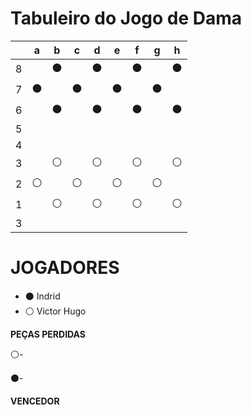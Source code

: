 # Tabuleiro do Jogo de Dama

|   | a | b | c | d | e | f | g | h |
|---|---|---|---|---|---|---|---|---|
| 8 |   | ⚫ |   | ⚫ |   | ⚫ |   | ⚫ |
| 7 | ⚫ |   | ⚫ |   | ⚫ |   | ⚫ |   |
| 6 |   | ⚫ |   | ⚫ |   | ⚫ |   | ⚫ |
| 5 |   |   |   |   |   |   |   |   |
| 4 |   |   |   |   |   |   |   |   |
| 3 |  | ⚪  |  |  ⚪ |  |  ⚪ |  | ⚪  |
| 2 |  ⚪ |   | ⚪  |   | ⚪  |   | ⚪  |   |
| 1 |   |  ⚪ |   | ⚪  ||   ⚪|   | ⚪  |
| 3 |  |   |  |   |  |   |  |   |

**JOGADORES**
=======
- ⚫ Indrid
- ⚪ Victor Hugo

**PEÇAS PERDIDAS**

⚪-

⚫-

**VENCEDOR**